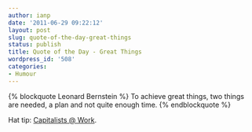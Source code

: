 ```yaml
---
author: ianp
date: '2011-06-29 09:22:12'
layout: post
slug: quote-of-the-day-great-things
status: publish
title: Quote of the Day - Great Things
wordpress_id: '508'
categories:
- Humour
---
```


{% blockquote Leonard Bernstein %}
To achieve great things, two things are needed, a plan and not quite
enough time.
{% endblockquote %}

Hat tip: [Capitalists @ Work][01].

[01]: http://cityunslicker.blogspot.com/2011/06/germany-10-uk-1.html

